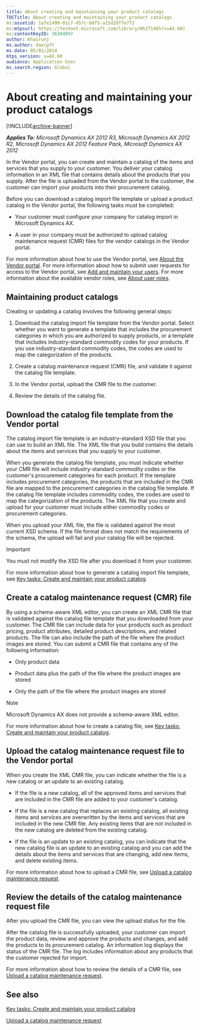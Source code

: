 ```yaml
---
title: About creating and maintaining your product catalogs
TOCTitle: About creating and maintaining your product catalogs
ms:assetid: 1a7e1499-01c7-457c-b8f5-a15d2dffe772
ms:mtpsurl: https://technet.microsoft.com/library/Hh271465(v=AX.60)
ms:contentKeyID: 36384097
author: Khairunj
ms.author: daxcpft
ms.date: 05/01/2014
mtps_version: v=AX.60
audience: Application User
ms.search.region: Global
---
```


# About creating and maintaining your product catalogs 


[!INCLUDE[archive-banner](includes/archive-banner.md)]


_**Applies To:** Microsoft Dynamics AX 2012 R3, Microsoft Dynamics AX 2012 R2, Microsoft Dynamics AX 2012 Feature Pack, Microsoft Dynamics AX 2012_

In the Vendor portal, you can create and maintain a catalog of the items and services that you supply to your customer. You deliver your catalog information in an XML file that contains details about the products that you supply. After the file is uploaded from the Vendor portal to the customer, the customer can import your products into their procurement catalog.

Before you can download a catalog import file template or upload a product catalog in the Vendor portal, the following tasks must be completed:

  - Your customer must configure your company for catalog import in Microsoft Dynamics AX.

  - A user in your company must be authorized to upload catalog maintenance request (CMR) files for the vendor catalogs in the Vendor portal.

For more information about how to use the Vendor portal, see [About the Vendor portal](about-the-vendor-portal.md). For more information about how to submit user requests for access to the Vendor portal, see [Add and maintain your users](add-and-maintain-your-users.md). For more information about the available vendor roles, see [About user roles](about-user-roles.md).

## Maintaining product catalogs

Creating or updating a catalog involves the following general steps:

1.  Download the catalog import file template from the Vendor portal. Select whether you want to generate a template that includes the procurement categories in which you are authorized to supply products, or a template that includes industry-standard commodity codes for your products. If you use industry-standard commodity codes, the codes are used to map the categorization of the products.

2.  Create a catalog maintenance request (CMR) file, and validate it against the catalog file template.

3.  In the Vendor portal, upload the CMR file to the customer.

4.  Review the details of the catalog file.

## Download the catalog file template from the Vendor portal

The catalog import file template is an industry-standard XSD file that you can use to build an XML file. The XML file that you build contains the details about the items and services that you supply to your customer.

When you generate the catalog file template, you must indicate whether your CMR file will include industry-standard commodity codes or the customer's procurement categories for each product. If the template includes procurement categories, the products that are included in the CMR file are mapped to the procurement categories in the catalog file template. If the catalog file template includes commodity codes, the codes are used to map the categorization of the products. The XML file that you create and upload for your customer must include either commodity codes or procurement categories.

When you upload your XML file, the file is validated against the most current XSD schema. If the file format does not match the requirements of the schema, the upload will fail and your catalog file will be rejected.


> [!IMPORTANT]
> <P>You must not modify the XSD file after you download it from your customer.</P>



For more information about how to generate a catalog import file template, see [Key tasks: Create and maintain your product catalog](key-tasks-create-and-maintain-your-product-catalog.md).

## Create a catalog maintenance request (CMR) file

By using a schema-aware XML editor, you can create an XML CMR file that is validated against the catalog file template that you downloaded from your customer. The CMR file can include data for your products such as product pricing, product attributes, detailed product descriptions, and related products. The file can also include the path of the file where the product images are stored. You can submit a CMR file that contains any of the following information:

  - Only product data

  - Product data plus the path of the file where the product images are stored

  - Only the path of the file where the product images are stored


> [!NOTE]
> <P>Microsoft Dynamics AX does not provide a schema-aware XML editor.</P>



For more information about how to create a catalog file, see [Key tasks: Create and maintain your product catalog](key-tasks-create-and-maintain-your-product-catalog.md).

## Upload the catalog maintenance request file to the Vendor portal

When you create the XML CMR file, you can indicate whether the file is a new catalog or an update to an existing catalog.

  - If the file is a new catalog, all of the approved items and services that are included in the CMR file are added to your customer's catalog.

  - If the file is a new catalog that replaces an existing catalog, all existing items and services are overwritten by the items and services that are included in the new CMR file. Any existing items that are not included in the new catalog are deleted from the existing catalog.

  - If the file is an update to an existing catalog, you can indicate that the new catalog file is an update to an existing catalog and you can add the details about the items and services that are changing, add new items, and delete existing items.

For more information about how to upload a CMR file, see [Upload a catalog maintenance request](upload-a-catalog-maintenance-request.md).

## Review the details of the catalog maintenance request file

After you upload the CMR file, you can view the upload status for the file.

After the catalog file is successfully uploaded, your customer can import the product data, review and approve the products and changes, and add the products to its procurement catalog. An information log displays the status of the CMR file. The log includes information about any products that the customer rejected for import.

For more information about how to review the details of a CMR file, see [Upload a catalog maintenance request](upload-a-catalog-maintenance-request.md).

## See also

[Key tasks: Create and maintain your product catalog](key-tasks-create-and-maintain-your-product-catalog.md)

[Upload a catalog maintenance request](upload-a-catalog-maintenance-request.md)

  


